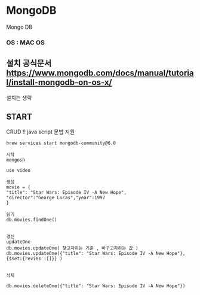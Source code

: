 # MongoDB
Mongo DB

### OS : MAC OS 

## 설치 공식문서 https://www.mongodb.com/docs/manual/tutorial/install-mongodb-on-os-x/

설치는 생략 


## START 

CRUD !! 
java script 문법 지원
````
brew services start mongodb-community@6.0

시작
mongosh

use video

생성
movie = {
"title": "Star Wars: Episode IV -A New Hope",
"director":"George Lucas","year":1997
}

읽기 
db.movies.findOne()


갱신
updateOne
db.movies.updateOne( 찾고자하는 기준 , 바꾸고자하는 값 )
db.movies.updateOne({"title": "Star Wars: Episode IV -A New Hope"}, {$set:{revies :[]}} )


삭제

db.movies.deleteOne({"title": "Star Wars: Episode IV -A New Hope"})

````
